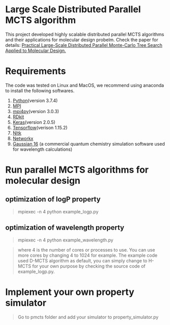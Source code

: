 # Large Scale Distributed Parallel MCTS algorithm
This project developed highly scalable distributed parallel MCTS algorithms and their applications for molecular design probelm. 
Check the paper for details: [Practical Large-Scale Distributed Parallel Monte-Carlo Tree Search Applied to Molecular Design.](https://arxiv.org/abs/2006.10504)
# Requirements
The code was tested on Linux and MacOS, we recommend using anaconda to install the following softwares.
1. [Python](https://www.anaconda.com/products/individual)(version 3.7.4)
2. [MPI](https://anaconda.org/conda-forge/openmpi)
3. [mpi4py](https://anaconda.org/anaconda/mpi4py)(version 3.0.3)
4. [RDkit](https://anaconda.org/rdkit/rdkit)
5. [Keras](https://keras.io/about/)(version 2.0.5)
6. [Tensorflow](https://www.tensorflow.org/install/pip)(verison 1.15.2)
7. [Nltk](https://anaconda.org/anaconda/nltk)
8. [Networkx](https://anaconda.org/anaconda/networkx)
9. [Gaussian 16](http://gaussian.com/gaussian16/) (a commercial quantum chemistry simulation software used for wavelength calculations)

# Run parallel MCTS algorithms for molecular design
## optimization of logP property
> mpiexec -n 4 python example_logp.py

## optimization of wavelength property
> mpiexec -n 4 python example_wavelength.py

> where 4 is the number of cores or processes to use. You can use more cores by changing 4 to 1024 for example. The example code used D-MCTS algorithm as default, you can simply change to H-MCTS for your own purpose by checking the source code of example_logp.py.

# Implement your own property simulator
> Go to pmcts folder and add your simulator to property_simulator.py
